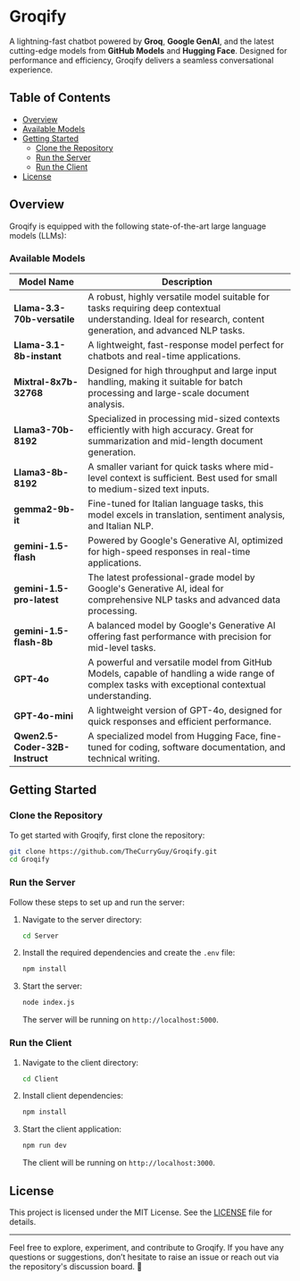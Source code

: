 # Groqify

A lightning-fast chatbot powered by **Groq**, **Google GenAI**, and the latest cutting-edge models from **GitHub Models** and **Hugging Face**. Designed for performance and efficiency, Groqify delivers a seamless conversational experience.

## Table of Contents

- [Overview](#overview)
- [Available Models](#available-models)
- [Getting Started](#getting-started)
  - [Clone the Repository](#clone-the-repository)
  - [Run the Server](#run-the-server)
  - [Run the Client](#run-the-client)
- [License](#license)

## Overview

Groqify is equipped with the following state-of-the-art large language models (LLMs):

### Available Models

| **Model Name**               | **Description**                                                                 |
|-------------------------------|---------------------------------------------------------------------------------|
| **Llama-3.3-70b-versatile**  | A robust, highly versatile model suitable for tasks requiring deep contextual understanding. Ideal for research, content generation, and advanced NLP tasks. |
| **Llama-3.1-8b-instant**     | A lightweight, fast-response model perfect for chatbots and real-time applications. |
| **Mixtral-8x7b-32768**       | Designed for high throughput and large input handling, making it suitable for batch processing and large-scale document analysis. |
| **Llama3-70b-8192**          | Specialized in processing mid-sized contexts efficiently with high accuracy. Great for summarization and mid-length document generation. |
| **Llama3-8b-8192**           | A smaller variant for quick tasks where mid-level context is sufficient. Best used for small to medium-sized text inputs. |
| **gemma2-9b-it**             | Fine-tuned for Italian language tasks, this model excels in translation, sentiment analysis, and Italian NLP. |
| **gemini-1.5-flash**         | Powered by Google's Generative AI, optimized for high-speed responses in real-time applications. |
| **gemini-1.5-pro-latest**    | The latest professional-grade model by Google's Generative AI, ideal for comprehensive NLP tasks and advanced data processing. |
| **gemini-1.5-flash-8b**      | A balanced model by Google's Generative AI offering fast performance with precision for mid-level tasks. |
| **GPT-4o**                   | A powerful and versatile model from GitHub Models, capable of handling a wide range of complex tasks with exceptional contextual understanding. |
| **GPT-4o-mini**              | A lightweight version of GPT-4o, designed for quick responses and efficient performance. |
| **Qwen2.5-Coder-32B-Instruct** | A specialized model from Hugging Face, fine-tuned for coding, software documentation, and technical writing. |

## Getting Started

### Clone the Repository

To get started with Groqify, first clone the repository:

```bash
git clone https://github.com/TheCurryGuy/Groqify.git
cd Groqify
```

### Run the Server

Follow these steps to set up and run the server:

1. Navigate to the server directory:

   ```bash
   cd Server
   ```

2. Install the required dependencies and create the `.env` file:

   ```bash
   npm install
   ```

3. Start the server:

   ```bash
   node index.js
   ```

   The server will be running on `http://localhost:5000`.

### Run the Client

1. Navigate to the client directory:

   ```bash
   cd Client
   ```

2. Install client dependencies:

   ```bash
   npm install
   ```

3. Start the client application:

   ```bash
   npm run dev
   ```

   The client will be running on `http://localhost:3000`.

## License

This project is licensed under the MIT License. See the [LICENSE](LICENSE) file for details.

---

Feel free to explore, experiment, and contribute to Groqify. If you have any questions or suggestions, don’t hesitate to raise an issue or reach out via the repository's discussion board. 🚀


